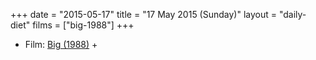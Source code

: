 +++
date = "2015-05-17"
title = "17 May 2015 (Sunday)"
layout = "daily-diet"
films = ["big-1988"]
+++

<ul>
<li class="entry films">Film: <a href="/films/big-1988">Big (1988)</a> +</li>
</ul>